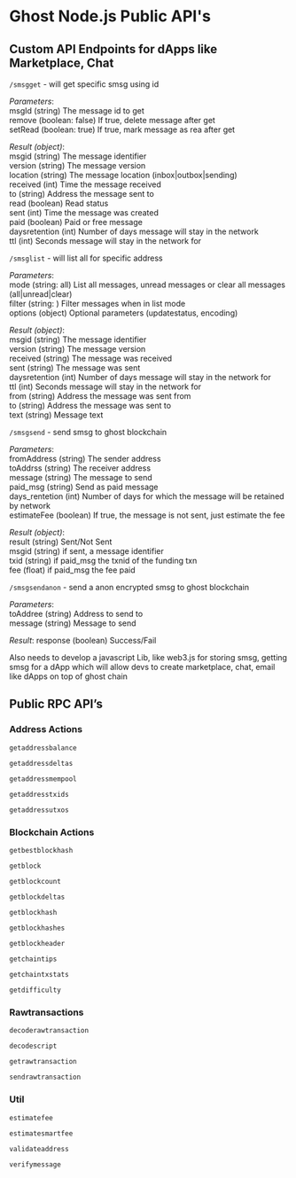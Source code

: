 
Ghost Node.js Public API's
===============

## Custom API Endpoints for dApps like Marketplace, Chat
`/smsgget` - will get specific smsg using id  

*Parameters*:  
msgId           (string)            The message id to get  
remove          (boolean: false)    If true, delete message after get  
setRead         (boolean: true)     If true, mark message as rea after get

*Result (object)*:   
msgid           (string)            The message identifier  
version         (string)            The message version  
location        (string)            The message location (inbox|outbox|sending)  
received        (int)               Time the message received  
to              (string)            Address the message sent to  
read            (boolean)           Read status  
sent            (int)               Time the message was created  
paid            (boolean)           Paid or free message  
daysretention   (int)               Number of days message will stay in the network  
ttl             (int)               Seconds message will stay in the network for  


`/smsglist` - will list all for specific address 

*Parameters*:  
mode            (string: all)       List all messages, unread messages or clear all messages (all|unread|clear)  
filter          (string: )          Filter messages when in list mode  
options         (object)            Optional parameters (updatestatus, encoding)  

*Result (object)*:  
msgid           (string)            The message identifier  
version         (string)            The message version  
received        (string)            The message was received  
sent            (string)            The message was sent  
daysretention   (int)               Number of days message will stay in the network for  
ttl             (int)               Seconds message will stay in the network for  
from            (string)            Address the message was sent from  
to              (string)            Address the message was sent to  
text            (string)            Message text  

`/smsgsend` - send smsg to ghost blockchain

*Parameters*:  
fromAddress     (string)            The sender address  
toAddrss        (string)            The receiver address  
message         (string)            The message to send  
paid_msg        (string)            Send as paid message  
days_rentetion  (int)               Number of days for which the message will be retained by network  
estimateFee     (boolean)           If true, the message is not sent, just estimate the fee  

*Result (object)*:  
result          (string)            Sent/Not Sent  
msgid           (string)            if sent, a message identifier  
txid            (string)            if paid_msg the txnid of the funding txn  
fee             (float)                   if paid_msg the fee paid  

`/smsgsendanon` - send a anon encrypted smsg to ghost blockchain  

*Parameters*:  
toAddree        (string)            Address to send to  
message         (string)            Message to send  

*Result*:
response        (boolean)           Success/Fail


Also needs to develop a javascript Lib, like web3.js for storing smsg, getting smsg for a dApp which will allow devs to create marketplace, chat, email like dApps on top of ghost chain


## Public RPC API’s

### Address Actions
`getaddressbalance`

`getaddressdeltas`

`getaddressmempool`

`getaddresstxids`

`getaddressutxos`

### Blockchain Actions
`getbestblockhash`

`getblock`

`getblockcount`

`getblockdeltas`

`getblockhash`

`getblockhashes`

`getblockheader`

`getchaintips`

`getchaintxstats`

`getdifficulty`


### Rawtransactions
`decoderawtransaction`

`decodescript`

`getrawtransaction`

`sendrawtransaction`


### Util
`estimatefee`

`estimatesmartfee`

`validateaddress`

`verifymessage`
